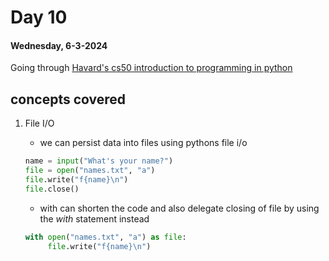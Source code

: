 # Day 10

#### Wednesday, 6-3-2024

Going through [Havard's cs50 introduction to programming in python]('https://www.youtube.com/watch?v=nLRL_NcnK-4')

## concepts covered

1. File I/O

   - we can persist data into files using pythons file i/o

   ```python
   name = input("What's your name?")
   file = open("names.txt", "a")
   file.write("f{name}\n")
   file.close()
   ```

   - with can shorten the code and also delegate closing of file by using the _with_ statement instead

   ```python
   with open("names.txt", "a") as file:
        file.write("f{name}\n")
   ```
